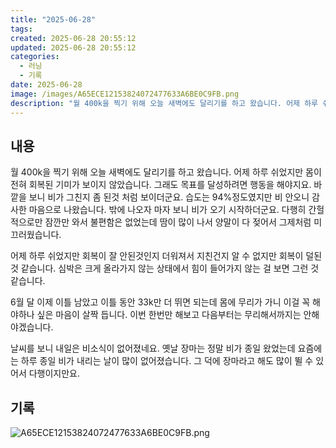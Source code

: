 ```yaml
---
title: "2025-06-28"
tags:
created: 2025-06-28 20:55:12
updated: 2025-06-28 20:55:12
categories:
  - 러닝
  - 기록
date: 2025-06-28
image: /images/A65ECE12153824072477633A6BE0C9FB.png
description: "월 400k을 찍기 위해 오늘 새벽에도 달리기를 하고 왔습니다. 어제 하루 쉬었지만 몸이 전혀 회복된 기미가 보이지 않았습니다. 그래도 목표를 달성하려면 행동을 해야지요. 바깥을 보니 비가 그친지 좀 된것 처럼 보이더군요. 습도는 94%정도였지만 비 안오니 감사한 마음으로 나왔습니다. "
---
```


## 내용

월 400k을 찍기 위해 오늘 새벽에도 달리기를 하고 왔습니다. 어제 하루 쉬었지만 몸이 전혀 회복된 기미가 보이지 않았습니다. 그래도 목표를 달성하려면 행동을 해야지요. 바깥을 보니 비가 그친지 좀 된것 처럼 보이더군요. 습도는 94%정도였지만 비 안오니 감사한 마음으로 나왔습니다. 밖에 나오자 마자 보니 비가 오기 시작하더군요. 다행히 간헐적으로만 잠깐만 와서 불편함은 없었는데 땀이 많이 나서 양말이 다 젖어서 그제처럼 미끄러웠습니다.

어제 하루 쉬었지만 회복이 잘 안된것인지 더워져서 지친건지 알 수 없지만 회복이 덜된 것 같습니다. 심박은 크게 올라가지 않는 상태에서 힘이 들어가지 않는 걸 보면 그런 것 같습니다.

6월 달 이제 이틀 남았고 이틀 동안 33k만 더 뛰면 되는데 몸에 무리가 가니 이걸 꼭 해야하나 싶은 마음이 살짝 듭니다. 이번 한번만 해보고 다음부터는 무리해서까지는 안해야겠습니다.

날씨를 보니 내일은 비소식이 없어졌네요. 옛날 장마는 정말 비가 종일 왔었는데 요즘에는 하루 종일 비가 내리는 날이 많이 없어졌습니다. 그 덕에 장마라고 해도 많이 뛸 수 있어서 다행이지만요.

## 기록

 
 ![A65ECE12153824072477633A6BE0C9FB.png](/images/A65ECE12153824072477633A6BE0C9FB.png)
